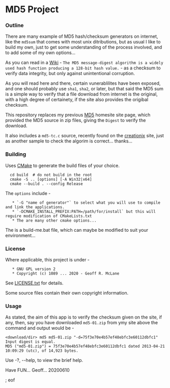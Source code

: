 # MD5 Project

### Outline

There are many example of MD5 hash/checksum generators on internet, like the `md5sum` that comes with most unix ditributions, but as usual I like to build my own, just to get some understanding of the process involved, and to add some of my own options...

As you can read in a [Wiki][1] - `The MD5 message-digest algorithm is a widely used hash function producing a 128-bit hash value.` - as a checksum to verify data integrity, but only against unintentional corruption.

As you will read here and there, certain vunerablilites have been exposed, and one should probably use `sha1`, `sha2`, or later, but that said the MD5 sum is a simple way to verify that a file download from internet is the original, with a high degree of certainety, if the site also provides the origibal checksum.

This repository replaces my previous [MD5][2] homesite site page, which provided the MD5 source in zip files, giving the `Digest` to verify the download.

It also includes a `md5-tc.c` source, recently found on the [creationix][3] site, just as another sample to check the algorim is correct... thanks...

  [1]: https://en.wikipedia.org/wiki/MD5
  [2]: http://geoffair.com/ms/dc4w.htm#md5
  [3]: https://gist.github.com/creationix/4710780  
  
### Building

Uses [CMake][10] to generate the build files of your choice.

```
  cd build  # do not build in the root
  cmake -S .. [options] [-A Win32|x64]
  cmake --build . --config Release
```

The `options` include -

```
   * `-G "name of generator"` to select what you will use to compile and link the applications.
   * `-DCMAKE_INSTALL_PREFIX:PATH=/path/for/install` but this will reguire modification of CMakeLists.txt
   * The are many other cmake options...
```

The is a build-me.bat file, which can maybe be modified to suit your environment...

  [10]: https://cmake.org/download/

### License

Where applicable, this project is under -

```
   * GNU GPL version 2
   * Copyright (c) 1089 ... 2020 - Geoff R. McLane
```

See [LICENSE.txt][20] for details.

Some source files contain their own copyright information.

  [20]: LICENSE.txt
  
### Usage

As stated, the aim of this app is to verify the checksum given on the site, if any, then, say you have downloaded `md5-01.zip` from ymy site above the command and output would be -

```
<download/dir> md5 md5-01.zip "-d=75f3e70e4b57ef48ebfc3e60112dbfc1"
Input digest is equal.
MD5 ("md5-01.zip") = 75f3e70e4b57ef48ebfc3e60112dbfc1 dated 2013-04-21 10:09:29 (utc), of 14,923 bytes.
```

Use -?, --help, to view the brief help.
   
Have FUN... Geoff... 20200610

; eof
